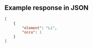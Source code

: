 

## Example response in JSON

```json
[
    {
        "element": "Li",
        "occu": 1
    }
]
```

